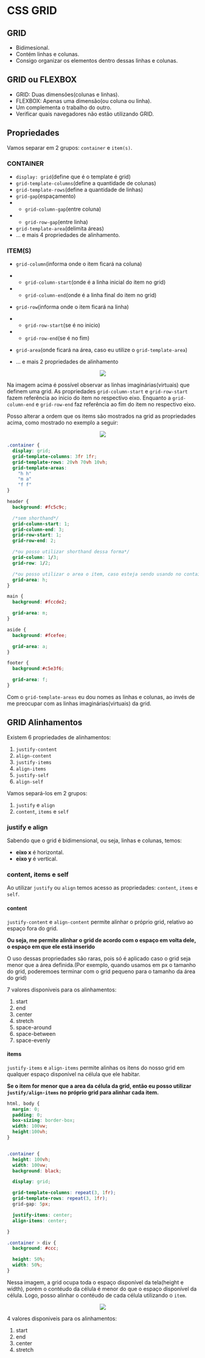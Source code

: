 # CSS GRID

## GRID
- Bidimesional.
- Contém linhas e colunas.
- Consigo organizar os elementos dentro dessas linhas e colunas.

## GRID ou FLEXBOX

- GRID: Duas dimensões(colunas e linhas).
- FLEXBOX: Apenas uma dimensão(ou coluna ou linha).
- Um complementa o trabalho do outro.
- Verificar quais navegadores não estão utilizando GRID.

## Propriedades

Vamos separar em 2 grupos: `container` e `item(s)`.

### CONTAINER
- `display: grid`(define que é o template é grid)
- `grid-template-columns`(define a quantidade de colunas)
- `grid-template-rows`(define a quantidade de linhas)
- `grid-gap`(espaçamento)
- - `grid-column-gap`(entre coluna)
- - `grid-row-gap`(entre linha)
- `grid-template-area`(delimita áreas)
- ... e mais 4 propriedades de alinhamento.

### ITEM(S)
- `grid-column`(informa onde o item ficará na coluna)
- - `grid-column-start`(onde é a linha inicial do item no grid)
- - `grid-column-end`(onde é a linha final do item no grid)

- `grid-row`(informa onde o item ficará na linha)
- - `grid-row-start`(se é no inicio)
- - `grid-row-end`(se é no fim)

- `grid-area`(onde ficará na área, caso eu utilize o `grid-template-area`)

- ... e mais 2 propriedades de alinhamento

<p align="center">
  <img src="https://ik.imagekit.io/xfddek6eqk/grid-template_NMHuiFKqm.png"/>
</p>

Na imagem acima é possível observar as linhas imaginárias(virtuais) que definem uma grid. As propriedades `grid-column-start` e `grid-row-start` fazem referência ao inicio do item no respectivo eixo. Enquanto a `grid-column-end` e `grid-row-end` faz referência ao fim do item no respectivo eixo.

Posso alterar a ordem que os items são mostrados na grid as propriedades acima, como mostrado no exemplo a seguir:

<p align="center">
  <img src="https://ik.imagekit.io/xfddek6eqk/grid-template-example_Qqfu8gksa.png"/>
</p>

```css
.container {
  display: grid;
  grid-template-columns: 3fr 1fr;
  grid-template-rows: 20vh 70vh 10vh;
  grid-template-areas: 
    "h h"
    "m a"
    "f f"
}

header {
  background: #fc5c9c;

  /*sem shorthand*/
  grid-column-start: 1;
  grid-column-end: 3;
  grid-row-start: 1;
  grid-row-end: 2;

  /*ou posso utilizar shorthand dessa forma*/
  grid-column: 1/3;
  grid-row: 1/2;

  /*ou posso utilizar o area o item, caso esteja sendo usando no container*/
  grid-area: h;
}

main {
  background: #fccde2;

  grid-area: m;
}

aside {
  background: #fcefee;

  grid-area: a;
}

footer {
  background:#c5e3f6;

  grid-area: f;
}
```

Com o `grid-template-areas` eu dou nomes as linhas e colunas, ao invés de me preocupar com as linhas imaginárias(virtuais) da grid.

## GRID Alinhamentos

Existem 6 propriedades de alinhamentos:
1. `justify-content`
2. `align-content`
3. `justify-items`
4. `align-items`
5. `justify-self`
6. `align-self`

Vamos separá-los em 2 grupos:
1. `justify` e `align`
2. `content`, `items` e `self`

### justify e align

Sabendo que o grid é bidimensional, ou seja, linhas e colunas, temos:
- **eixo x** é horizontal.
- **eixo y** é vertical.

### content, items e self

Ao utilizar `justify` ou `align` temos acesso as propriedades: `content`, `items` e `self`.

#### content
`justify-content` e `align-content` permite alinhar o próprio grid, relativo ao espaço fora do grid.

**Ou seja, me permite alinhar o grid de acordo com o espaço em volta dele, o espaço em que ele está inserido**

O uso dessas propriedades são raras, pois só é aplicado caso o grid seja menor que a área definida.(Por exemplo, quando usamos em px o tamanho do grid, poderemoes terminar com o grid pequeno para o tamanho da área do grid)

7 valores disponiveis para os alinhamentos:
1. start
2. end
3. center
4. stretch
5. space-around
6. space-between
7. space-evenly

#### items
`justify-items` e `align-items` permite alinhas os itens do nosso grid em qualquer espaço disponível na célula que ele habitar.

**Se o item for menor que a area da célula da grid, então eu posso utilizar `justify/align-items` no próprio grid para alinhar cada item.**

```css
html, body {
  margin: 0;
  padding: 0;
  box-sizing: border-box;
  width: 100vw;
  height:100vh;
}


.container {
  height: 100vh;
  width: 100vw;
  background: black;

  display: grid;

  grid-template-columns: repeat(3, 1fr);
  grid-template-rows: repeat(3, 1fr);
  grid-gap: 5px;

  justify-items: center;
  align-items: center;

}

.container > div {
  background: #ccc;

  height: 50%;
  width: 50%;
}
```
Nessa imagem, a grid ocupa toda o espaço disponível da tela(height e width), porém o contéudo da célula é menor do que o espaço disponível da célula. Logo, posso alinhar o contéudo de cada célula utilizando o `item`.
<p align="center">
  <img src="https://ik.imagekit.io/xfddek6eqk/grid-items_fubqPg7gy.png"/>
</p>

4 valores disponiveis para os alinhamentos:
1. start
2. end
3. center
4. stretch